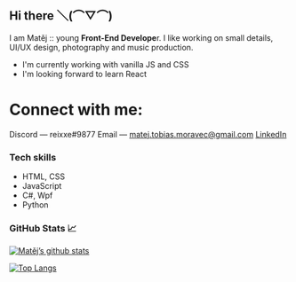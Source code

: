 ## Hi there ＼(⌒▽⌒)
I am Matěj :: young **Front-End Develope**r. I like working on small details, UI/UX design, photography and music production.
- I'm currently working with vanilla JS and CSS
- I'm looking forward to learn React

# Connect with me:
Discord — reixxe#9877
Email — matej.tobias.moravec@gmail.com
 [LinkedIn](https://www.linkedin.com/in/mat%C4%9Bj-tobi%C3%A1%C5%A1-moravec-339b0a233/)

### Tech skills
- HTML, CSS
- JavaScript
- C#, Wpf
- Python

### GitHub Stats 📈
[![Matěj’s github stats](https://github-readme-stats.vercel.app/api?username=mateyy11)](https://https://github.com/mateyy11)

[![Top Langs](https://github-readme-stats.vercel.app/api/top-langs/?username=mateyy11&layout=compact)](https://https://github.com/mateyy11)
